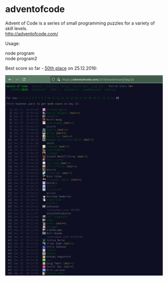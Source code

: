 # adventofcode
Advent of Code is a series of small programming puzzles for a variety of skill levels.  
http://adventofcode.com/

Usage:

node program  
node program2  

Best score so far - [50th place](https://adventofcode.com/2016/leaderboard/day/25) on 25.12.2016:  


<div align="center">
  <img alt="bestscore" width="1000" src="score.png" />
</div>

